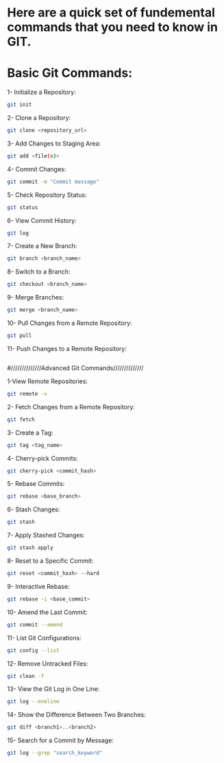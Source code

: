 # Here are a quick set of fundemental commands that you need to know in GIT.

# Basic Git Commands:

1- Initialize a Repository: 
``` sh
git init
```

2- Clone a Repository: 
``` sh
git clone <repository_url>
```

3- Add Changes to Staging Area: 
``` sh 
git add <file(s)>
```

4- Commit Changes: 
``` sh
git commit -m "Commit message"
```

5- Check Repository Status: 
``` sh
git status
```

6- View Commit History: 
``` sh
git log
```

7- Create a New Branch: 
``` sh
git branch <branch_name>
```

8- Switch to a Branch: 
``` sh
git checkout <branch_name>
```

9- Merge Branches: 
``` sh
git merge <branch_name>
```
10- Pull Changes from a Remote Repository: 
``` sh
git pull
```

11- Push Changes to a Remote Repository: 
``` shgit push
```

#//////////////Advanced Git Commands//////////////

1-View Remote Repositories: 
``` sh
git remote -v
```

2- Fetch Changes from a Remote Repository: 
``` sh
git fetch
```

3- Create a Tag: 
``` sh
git tag <tag_name>
```

4- Cherry-pick Commits: 
``` sh
git cherry-pick <commit_hash>
```

5- Rebase Commits: 
``` sh
git rebase <base_branch>
```

6- Stash Changes: 
``` sh
git stash
```

7- Apply Stashed Changes: 
``` sh
git stash apply
```

8- Reset to a Specific Commit: 
``` sh
git reset <commit_hash> --hard
```

9- Interactive Rebase: 
``` sh
git rebase -i <base_commit>
```

10- Amend the Last Commit: 
``` sh
git commit --amend
```

11- List Git Configurations: 
``` sh
git config --list
```

12- Remove Untracked Files: 
``` sh
git clean -f
```

13- View the Git Log in One Line: 
``` sh
git log --oneline
```

14- Show the Difference Between Two Branches: 
``` sh
git diff <branch1>..<branch2>
```

15- Search for a Commit by Message: 
``` sh
git log --grep "search_keyword"
```










































